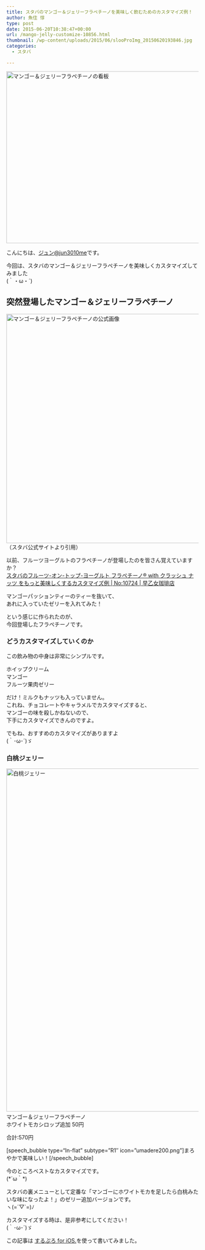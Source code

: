 ```yaml
---
title: スタバのマンゴー＆ジェリーフラペチーノを美味しく飲むためのカスタマイズ例！
author: 魚住 惇
type: post
date: 2015-06-20T10:38:47+00:00
url: /mango-jelly-customize-10856.html
thumbnail: /wp-content/uploads/2015/06/slooProImg_20150620193846.jpg
categories:
  - スタバ

---
```

<img decoding="async" loading="lazy" alt="マンゴー＆ジェリーフラペチーノの看板" src="/wp-content/uploads/2015/06/slooProImg_20150620193845.jpg" width="600" height="450" class="slooProImg" />  
<!--more-->

こんにちは、[ジュン@jun3010me][1]です。

今回は、スタバのマンゴー＆ジェリーフラペチーノを美味しくカスタマイズしてみました  
(｀・ω・´)

## 突然登場したマンゴー＆ジェリーフラペチーノ

<img decoding="async" loading="lazy" alt="マンゴー＆ジェリーフラペチーノの公式画像" src="/wp-content/uploads/2015/06/slooProImg_20150620193844.jpg" width="600" height="600" class="slooProImg" />  
（スタバ公式サイトより引用）

以前、フルーツヨーグルトのフラペチーノが登場したのを皆さん覚えていますか？  
<a href="http://192.168.11.200:8000/staba-froyo-customize-osusume-10724.html" target="_blank">スタバのフルーツ-オン-トップ-ヨーグルト フラペチーノ® with クラッシュ ナッツ をもっと美味しくするカスタマイズ例 | No:10724 | 早乙女珈琲店</a>

マンゴーパッションティーのティーを抜いて、  
あれに入っていたゼリーを入れてみた！

という感じに作られたのが、  
今回登場したフラペチーノです。

### どうカスタマイズしていくのか

この飲み物の中身は非常にシンプルです。

ホイップクリーム  
マンゴー  
フルーツ果肉ゼリー

だけ！ミルクもナッツも入っていません。  
これね、チョコレートやキャラメルでカスタマイズすると、  
マンゴーの味を殺しかねないので、  
下手にカスタマイズできんのですよ。

でもね、おすすめのカスタマイズがありますよ  
(｀･ω･´)ゞ

### 白桃ジェリー

<img decoding="async" loading="lazy" alt="白桃ジェリー" src="/wp-content/uploads/2015/06/slooProImg_20150620193842.jpg" width="600" height="898" class="slooProImg" />  
<span class="b"><br /> マンゴー＆ジェリーフラペチーノ<br /> ホワイトモカシロップ追加 50円</p> 

<p>
  合計:570円<br /> </span>
</p>

<p>
  [speech_bubble type=“In-flat&#8221; subtype=&#8221;R1&#8243; icon=&#8221;umadere200.png&#8221;]まろやかで美味しい！[/speech_bubble]
</p>

<p>
  今のところベストなカスタマイズです。<br /> (*´ω｀*)
</p>

<p>
  スタバの裏メニューとして定番な「マンゴーにホワイトモカを足したら白桃みたいな味になったよ！」のゼリー追加バージョンです。<br /> ヽ(=´▽`=)ﾉ
</p>

<p>
  カスタマイズする時は、是非参考にしてください！<br /> (｀･ω･´)ゞ
</p>

<p>
  この記事は <a href="https://itunes.apple.com/jp/app/surupuro-for-ios-buroguedita/id436676299?mt=8&#038;uo=4&#038;at=11l7gE" target="_blank">するぷろ for iOS.</a>を使って書いてみました。
</p>

 [1]: https://twitter.com/jun3010me